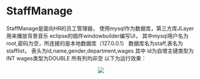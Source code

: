 # StaffManage
StaffManage是面向HR的员工管理器，
使用mysql作为数据库，第三方库JLayer用来播放背景音乐
eclipse的插件windowbuilder编写UI，
其中mysql用户名为root,密码为空，所连接的是本地数据库（127.0.0.1）
数据库名为staff,表名为stafflist，
表头为id,name,gender,department,wages
其中
id为自增主键类型为INT
wages类型为DOUBLE
所有列均非空
以下为运行效果：
<div align="center"> <img src="Images/效果演示1.png"/> </div><br>
